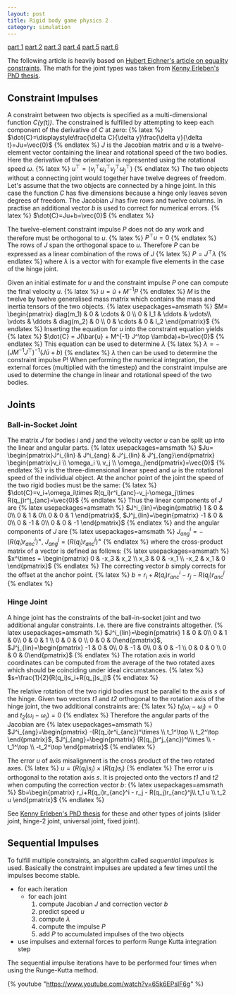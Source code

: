 ```yaml
---
layout: post
title: Rigid body game physics 2
category: simulation
---
```


<a href="/simulation/2019/10/24/rigid-body-game-physics/">part 1</a>
<a href="/simulation/2019/11/13/rigid-body-game-physics-2/">part 2</a>
<a href="/simulation/2019/11/25/rigid-body-game-physics-3/">part 3</a>
<a href="/simulation/2019/11/29/rigid-body-game-physics-4/">part 4</a>
<a href="/simulation/2019/12/01/rigid-body-game-physics-5/">part 5</a>
<a href="/simulation/2019/12/03/rigid-body-game-physics-6/">part 6</a>

The following article is heavily based on [Hubert Eichner's article on equality constraints][1].
The math for the joint types was taken from [Kenny Erleben's PhD thesis][2].

## Constraint Impulses
A constraint between two objects is specified as a multi-dimensional function *C(y(t))*.
The constrained is fulfilled by attempting to keep each component of the derivative of *C* at zero:
{% latex %}
$\dot{C}=\displaystyle\frac{\delta C}{\delta y}\frac{\delta y}{\delta t}=Ju=\vec{0}$
{% endlatex %}
*J* is the Jacobian matrix and *u* is a twelve-element vector containing the linear and rotational speed of the two bodies.
Here the derivative of the orientation is represented using the rotational speed *ω*.
{% latex %}
$u^\top=(v_i^\top \omega_i^\top v_j^\top \omega_j^\top)$
{% endlatex %}
The two objects without a connecting joint would together have twelve degrees of freedom.
Let's assume that the two objects are connected by a hinge joint.
In this case the function *C* has five dimensions because a hinge only leaves seven degrees of freedom.
The Jacobian *J* has five rows and twelve columns.
In practise an additional vector *b* is used to correct for numerical errors.
{% latex %}
$\dot{C}=Ju+b=\vec{0}$
{% endlatex %}

The twelve-element constraint impulse *P* does not do any work and therefore must be orthogonal to *u*.
{% latex %}
$P^\top u=0$
{% endlatex %}
The rows of *J* span the orthogonal space to *u*. Therefore *P* can be expressed as a linear combination of the rows of *J*
{% latex %}
$P=J^\top \lambda$
{% endlatex %}
where *λ* is a vector with for example five elements in the case of the hinge joint.

Given an initial estimate for *u* and the constraint impulse *P* one can compute the final velocity *u*.
{% latex %}
$u=\bar{u}+M^{-1}P$
{% endlatex %}
*M* is the twelve by twelve generalised mass matrix which contains the mass and inertia tensors of the two objects.
{% latex usepackages=amsmath %}
$M=
\begin{pmatrix}
  diag(m_1) & 0      & \cdots    & 0     \\
  0         & I_1    & \ddots    & \vdots\\
  \vdots    & \ddots & diag(m_2) & 0     \\
  0         & \cdots & 0         & I_2
\end{pmatrix}$
{% endlatex %}
Inserting the equation for *u* into the constraint equation yields
{% latex %}
$\dot{C} = J(\bar{u} + M^{-1} J^\top \lambda)+b=\vec{0}$
{% endlatex %}
This equation can be used to determine *λ*
{% latex %}
$\lambda = -(J M^{-1} J^\top)^{-1} (J\bar{u}+b)$
{% endlatex %}
*λ* then can be used to determine the constraint impulse *P*!
When performing the numerical integration, the external forces (multiplied with the timestep) and the constraint impulse are used
to determine the change in linear and rotational speed of the two bodies.

## Joints
### Ball-in-Socket Joint
The matrix *J* for bodies *i* and *j* and the velocity vector *u* can be split up into the linear and angular parts.
{% latex usepackages=amsmath %}
$Ju=
\begin{pmatrix}J^i_{lin} & J^i_{ang} & J^j_{lin} & J^j_{ang}\end{pmatrix}
\begin{pmatrix}v_i \\ \omega_i \\ v_j \\ \omega_j\end{pmatrix}=\vec{0}$
{% endlatex %}
*v* is the three-dimensional linear speed and *ω* is the rotational speed of the individual object.
At the anchor point of the joint the speed of the two rigid bodies must be the same:
{% latex %}
$\dot{C}=v_i+\omega_i\times R(q_i)r^i_{anc}-v_j-\omega_j\times R(q_j)r^j_{anc}=\vec{0}$
{% endlatex %}
Thus the linear components of *J* are
{% latex usepackages=amsmath %}
$J^i_{lin}=\begin{pmatrix} 1 & 0 & 0\\ 0 & 1 & 0\\ 0 & 0 & 1 \end{pmatrix}$,
$J^j_{lin}=\begin{pmatrix} -1 & 0 & 0\\ 0 & -1 & 0\\ 0 & 0 & -1 \end{pmatrix}$
{% endlatex %}
and the angular components of *J* are
{% latex usepackages=amsmath %}
$J^i_{ang}=-(R(q_i)r^i_{anc})^\times$,
$J^j_{ang}=(R(q_j)r^j_{anc})^\times$
{% endlatex %}
where the cross-product matrix of a vector is defined as follows:
{% latex usepackages=amsmath %}
$x^\times = \begin{pmatrix} 0 & -x_3 & x_2 \\ x_3 & 0 & -x_1 \\ -x_2 & x_1 & 0 \end{pmatrix}$
{% endlatex %}
The correcting vector *b* simply corrects for the offset at the anchor point.
{% latex %}
$b = r_i+R(q_i)r_{anc}^i - r_j - R(q_j)r_{anc}^j$
{% endlatex %}

### Hinge Joint
A hinge joint has the constraints of the ball-in-socket joint and two additional angular constraints.
I.e. there are five constraints altogether.
{% latex usepackages=amsmath %}
$J^i_{lin}=\begin{pmatrix} 1 & 0 & 0\\ 0 & 1 & 0\\ 0 & 0 & 1 \\ 0 & 0 & 0 \\ 0 & 0 & 0\end{pmatrix}$,
$J^j_{lin}=\begin{pmatrix} -1 & 0 & 0\\ 0 & -1 & 0\\ 0 & 0 & -1 \\ 0 & 0 & 0 \\ 0 & 0 & 0\end{pmatrix}$
{% endlatex %}
The rotation axis in world coordinates can be computed from the average of the two rotated axes
which should be coinciding under ideal circumstances.
{% latex %}
$s=\frac{1}{2}(R(q_i)s_i+R(q_j)s_j)$
{% endlatex %}

The relative rotation of the two rigid bodies must be parallel to the axis *s* of the hinge.
Given two vectors *t1* and *t2* orthogonal to the rotation axis of the hinge joint,
the two additional constraints are:
{% latex %}
$t_1 (\omega_i - \omega_j) = 0$ and $t_2 (\omega_i - \omega_j) = 0$
{% endlatex %}
Therefore the angular parts of the Jacobian are
{% latex usepackages=amsmath %}
$J^i_{ang}=\begin{pmatrix} -(R(q_i)r^i_{anc})^\times \\ t_1^\top \\ t_2^\top \end{pmatrix}$,
$J^j_{ang}=\begin{pmatrix} (R(q_j)r^j_{anc})^\times \\ -t_1^\top \\ -t_2^\top \end{pmatrix}$
{% endlatex %}

The error *u* of axis misalignment is the cross product of the two rotated axes.
{% latex %}
$u=(R(q_j)s_j)\times (R(q_i)s_i)$
{% endlatex %}
The error *u* is orthogonal to the rotation axis *s*.
It is projected onto the vectors *t1* and *t2* when computing the correction vector *b*:
{% latex usepackages=amsmath %}
$b=\begin{pmatrix} r_i+R(q_i)r_{anc}^i - r_j - R(q_j)r_{anc}^j\\ t_1 u \\ t_2 u \end{pmatrix}$
{% endlatex %}

See [Kenny Erleben's PhD thesis][2] for these and other types of joints
(slider joint, hinge-2 joint, universal joint, fixed joint).

## Sequential Impulses
To fulfill multiple constraints, an algorithm called *sequential impulses* is used.
Basically the constraint impulses are updated a few times until the impulses become stable.

* for each iteration
    * for each joint
        1. compute Jacobian *J* and correction vector *b*
        1. predict speed *u*
        1. compute *λ*
        1. compute the impulse *P*
        1. add *P* to accumulated impulses of the two objects
* use impulses and external forces to perform Runge Kutta integration step

The sequential impulse iterations have to be performed four times when using the Runge-Kutta method.

{% youtube "https://www.youtube.com/watch?v=65k6EPsIF6g" %}

[1]: http://myselph.de/gamePhysics/equalityConstraints.html
[2]: http://image.diku.dk/kenny/download/erleben.05.thesis.pdf

